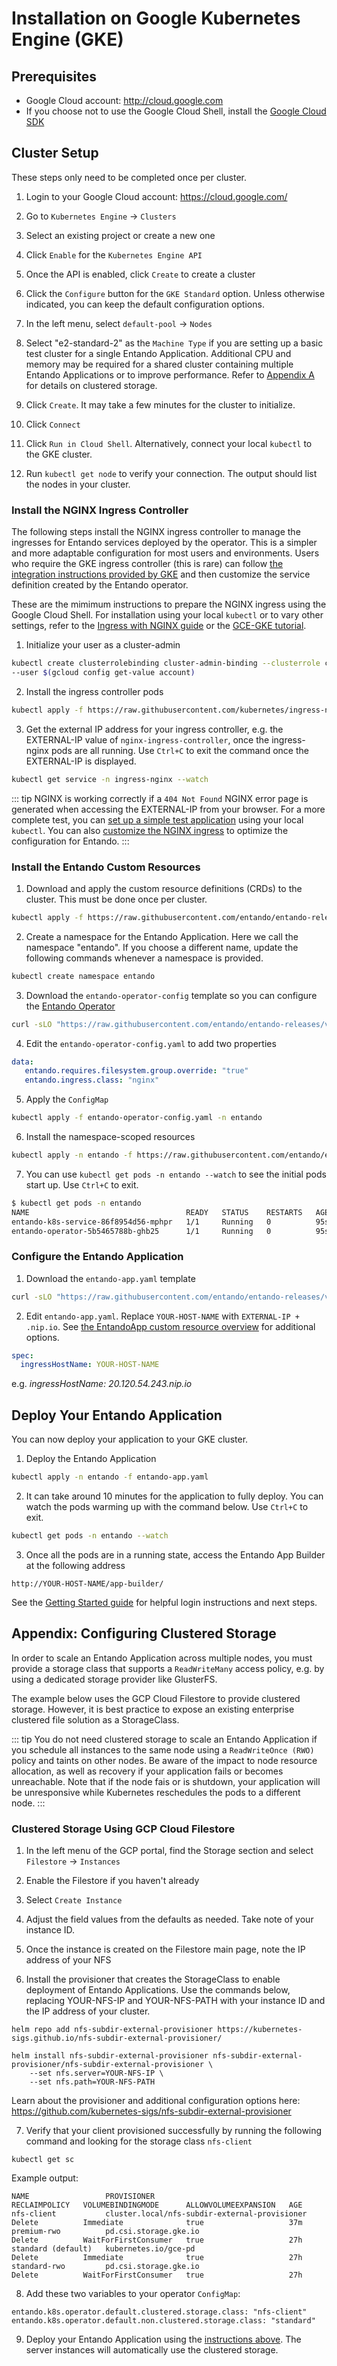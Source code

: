# Installation on Google Kubernetes Engine (GKE)

## Prerequisites

- Google Cloud account: <http://cloud.google.com>
- If you choose not to use the Google Cloud Shell, install the [Google Cloud SDK](https://cloud.google.com/sdk/docs#install_the_latest_cloud_tools_version_cloudsdk_current_version) 

## Cluster Setup

These steps only need to be completed once per cluster.

1. Login to your Google Cloud account: <https://cloud.google.com/>

2. Go to `Kubernetes Engine` → `Clusters`

3. Select an existing project or create a new one

4. Click `Enable` for the `Kubernetes Engine API`

5. Once the API is enabled, click `Create` to create a cluster

6. Click the `Configure` button for the `GKE Standard` option. Unless otherwise indicated, you can keep the default configuration options.

7. In the left menu, select `default-pool` → `Nodes`

8. Select "e2-standard-2" as the `Machine Type` if you are setting up a basic test cluster for a single Entando Application. Additional CPU and memory may be required for a shared cluster containing multiple Entando Applications or to improve performance. Refer to [Appendix A](#appendix-configuring-clustered-storage) for details on clustered storage.

9. Click `Create`. It may take a few minutes for the cluster to initialize. 

10. Click `Connect`

11. Click `Run in Cloud Shell`. Alternatively, connect your local `kubectl` to the GKE cluster.

12. Run `kubectl get node` to verify your connection. The output should list the nodes in your cluster.

### Install the NGINX Ingress Controller

The following steps install the NGINX ingress controller to manage the ingresses for Entando services deployed by the operator. This is a simpler and more adaptable configuration for most users and environments. Users who require the GKE ingress controller (this is rare) can follow
[the integration instructions provided by GKE](https://cloud.google.com/kubernetes-engine/docs/concepts/ingress) and then customize the service definition created by the Entando operator.

These are the mimimum instructions to prepare the NGINX ingress using the Google Cloud Shell.
For installation using your local `kubectl` or to vary other settings, refer to the [Ingress with NGINX guide](https://kubernetes.github.io/ingress-nginx/deploy/#gce-gke) or the [GCE-GKE tutorial](https://cloud.google.com/community/tutorials/nginx-ingress-gke).

1. Initialize your user as a cluster-admin
```sh
kubectl create clusterrolebinding cluster-admin-binding --clusterrole cluster-admin \
--user $(gcloud config get-value account)
```

2. Install the ingress controller pods
```sh
kubectl apply -f https://raw.githubusercontent.com/kubernetes/ingress-nginx/master/deploy/static/provider/cloud/deploy.yaml
```

3. Get the external IP address for your ingress controller, e.g. the EXTERNAL-IP value of `nginx-ingress-controller`, once the ingress-nginx pods are all running. Use `Ctrl+C` to exit the command once the EXTERNAL-IP is displayed.

```sh
kubectl get service -n ingress-nginx --watch
```

::: tip
NGINX is working correctly if a `404 Not Found` NGINX error page is generated when accessing the EXTERNAL-IP from your browser. For a more complete test, you can [set up a simple test application](../devops/manage-nginx.md#verify-the-nginx-ingress-install) using your local `kubectl`. You can also [customize the NGINX ingress](../devops/manage-nginx.md#customize-the-nginx-configuration) to optimize the configuration for Entando.
:::

### Install the Entando Custom Resources

1. Download and apply the custom resource definitions (CRDs) to the cluster. This must be done once per cluster.
```sh
kubectl apply -f https://raw.githubusercontent.com/entando/entando-releases/v7.0.1/dist/ge-1-1-6/namespace-scoped-deployment/cluster-resources.yaml
```
2. Create a namespace for the Entando Application. Here we call the namespace "entando". If you choose a different name, update the following commands whenever a namespace is provided.
```sh
kubectl create namespace entando
```
3. Download the `entando-operator-config` template so you can configure the [Entando Operator](../devops/entando-operator.md)
```sh
curl -sLO "https://raw.githubusercontent.com/entando/entando-releases/v7.0.1/dist/ge-1-1-6/samples/entando-operator-config.yaml"
```
4. Edit the `entando-operator-config.yaml` to add two properties
```yaml
data:
   entando.requires.filesystem.group.override: "true"
   entando.ingress.class: "nginx"
``` 
5. Apply the `ConfigMap`
```sh
kubectl apply -f entando-operator-config.yaml -n entando
````
6. Install the namespace-scoped resources
```sh
kubectl apply -n entando -f https://raw.githubusercontent.com/entando/entando-releases/v7.0.1/dist/ge-1-1-6/namespace-scoped-deployment/namespace-resources.yaml
```
7. You can use `kubectl get pods -n entando --watch` to see the initial pods start up. Use `Ctrl+C` to exit.
```sh
$ kubectl get pods -n entando
NAME                                   READY   STATUS    RESTARTS   AGE
entando-k8s-service-86f8954d56-mphpr   1/1     Running   0          95s
entando-operator-5b5465788b-ghb25      1/1     Running   0          95s
```

### Configure the Entando Application
1. Download the `entando-app.yaml` template
```sh
curl -sLO "https://raw.githubusercontent.com/entando/entando-releases/v7.0.1/dist/ge-1-1-6/samples/entando-app.yaml"
```

2. Edit `entando-app.yaml`. Replace `YOUR-HOST-NAME` with `EXTERNAL-IP + .nip.io`. See [the EntandoApp custom resource overview](../../docs/consume/entandoapp-cr.md) for additional options.
```yaml
spec:
  ingressHostName: YOUR-HOST-NAME
```
e.g. _ingressHostName: 20.120.54.243.nip.io_

## Deploy Your Entando Application
You can now deploy your application to your GKE cluster.

1. Deploy the Entando Application 
```sh
kubectl apply -n entando -f entando-app.yaml
```
2. It can take around 10 minutes for the application to fully deploy. You can watch the pods warming up with the command below. Use `Ctrl+C` to exit.
```sh
kubectl get pods -n entando --watch
```

3. Once all the pods are in a running state, access the Entando App Builder at the following address
```
http://YOUR-HOST-NAME/app-builder/
```

See the [Getting Started guide](../../docs/getting-started/README.md#login-to-entando) for helpful login instructions and next steps.

## Appendix: Configuring Clustered Storage

In order to scale an Entando Application across multiple nodes, you must provide a storage class that supports
a `ReadWriteMany` access policy, e.g. by using a dedicated storage provider like GlusterFS.

The example below uses the GCP Cloud Filestore to provide clustered storage. However, it is best practice to expose an existing enterprise clustered file solution as a StorageClass.

::: tip
You do not need clustered storage to scale an Entando Application if you schedule all instances to the same node using a `ReadWriteOnce (RWO)` policy and taints on other nodes. Be aware of the impact to node resource allocation, as well as recovery if your application fails or becomes unreachable. Note that if the node fais or is shutdown, your application will be unresponsive while Kubernetes reschedules the pods to a different node.
:::

### Clustered Storage Using GCP Cloud Filestore
1. In the left menu of the GCP portal, find the Storage section and select `Filestore` -> `Instances`

2. Enable the Filestore if you haven't already

3. Select `Create Instance`

4. Adjust the field values from the defaults as needed. Take note of your instance ID.

5. Once the instance is created on the Filestore main page, note the IP address of your NFS

6. Install the provisioner that creates the StorageClass to enable deployment of Entando Applications. Use the commands below, replacing YOUR-NFS-IP and YOUR-NFS-PATH with your instance ID and the IP address of your cluster.

  ```
  helm repo add nfs-subdir-external-provisioner https://kubernetes-sigs.github.io/nfs-subdir-external-provisioner/
  ```
  ```
  helm install nfs-subdir-external-provisioner nfs-subdir-external-provisioner/nfs-subdir-external-provisioner \
      --set nfs.server=YOUR-NFS-IP \
      --set nfs.path=YOUR-NFS-PATH
  ```

  Learn about the provisioner and additional configuration options here:
  <https://github.com/kubernetes-sigs/nfs-subdir-external-provisioner>

7. Verify that your client provisioned successfully by running the following command and looking for the storage class `nfs-client`
```
kubectl get sc
```

Example output:

```
NAME                 PROVISIONER                                     RECLAIMPOLICY   VOLUMEBINDINGMODE      ALLOWVOLUMEEXPANSION   AGE
nfs-client           cluster.local/nfs-subdir-external-provisioner   Delete          Immediate              true                   37m
premium-rwo          pd.csi.storage.gke.io                           Delete          WaitForFirstConsumer   true                   27h
standard (default)   kubernetes.io/gce-pd                            Delete          Immediate              true                   27h
standard-rwo         pd.csi.storage.gke.io                           Delete          WaitForFirstConsumer   true                   27h
```

8. Add these two variables to your operator `ConfigMap`:
```
entando.k8s.operator.default.clustered.storage.class: "nfs-client"
entando.k8s.operator.default.non.clustered.storage.class: "standard"
```

9. Deploy your Entando Application using the [instructions above](#deploy-your-entando-application). The server instances will automatically use the clustered storage.
